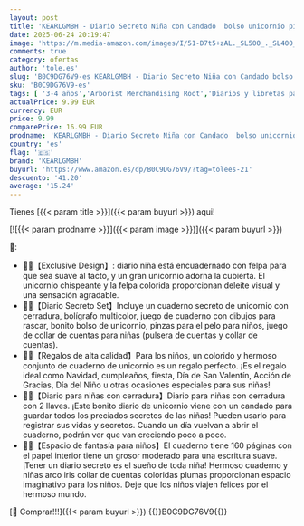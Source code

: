 ```yaml
---
layout: post
title: 'KEARLGMBH - Diario Secreto Niña con Candado  bolso unicornio pinzas para el pelo pulsera abalorios collar set para Niñas  fiesta cumpleaños Navidad día de los niños Día San Valentín set regalo para Nina 4+ Años'
date: 2025-06-24 20:19:47
image: 'https://m.media-amazon.com/images/I/51-D7t5+zAL._SL500_._SL400_.jpg'
comments: true
category: ofertas
author: 'tole.es'
slug: 'B0C9DG76V9-es KEARLGMBH - Diario Secreto Niña con Candado bolso...'
sku: 'B0C9DG76V9-es'
tags: [ '3-4 años','Arborist Merchandising Root','Diarios y libretas para niños','Juguetes','Juguetes educativos','Juguetes y juegos','Self Service','Special Features Stores','Tarjetas didácticas','b6d17eda-2c26-45ed-a098-453a9f96e839_0','b6d17eda-2c26-45ed-a098-453a9f96e839_1801','kearlgmbh','navidad','🇪🇸', ]
actualPrice: 9.99 EUR
currency: EUR
price: 9.99
comparePrice: 16.99 EUR
prodname: 'KEARLGMBH - Diario Secreto Niña con Candado  bolso unicornio pinzas para el pelo pulsera abalorios collar set para Niñas  fiesta cumpleaños Navidad día de los niños Día San Valentín set regalo para Nina 4+ Años'
country: 'es'
flag: '🇪🇸'
brand: 'KEARLGMBH'
buyurl: 'https://www.amazon.es/dp/B0C9DG76V9/?tag=tolees-21'
descuento: '41.20'
average: '15.24'
---
```


Tienes [{{< param title >}}]({{< param buyurl >}}) aqui!

[![{{< param prodname >}}]({{< param image >}})]({{< param buyurl >}})

🔎:

- 🌈🌈【Exclusive Design】: diario niña está encuadernado con felpa para que sea suave al tacto, y un gran unicornio adorna la cubierta. El unicornio chispeante y la felpa colorida proporcionan deleite visual y una sensación agradable.
- 📔📔【Diario Secreto Set】Incluye un cuaderno secreto de unicornio con cerradura, bolígrafo multicolor, juego de cuaderno con dibujos para rascar, bonito bolso de unicornio, pinzas para el pelo para niños, juego de collar de cuentas para niñas (pulsera de cuentas y collar de cuentas).
- 🎁🎁【Regalos de alta calidad】Para los niños, un colorido y hermoso conjunto de cuaderno de unicornio es un regalo perfecto. ¡Es el regalo ideal como Navidad, cumpleaños, fiesta, Día de San Valentín, Acción de Gracias, Día del Niño u otras ocasiones especiales para sus niñas!
- 🔐🔐【Diario para niñas con cerradura】Diario para niñas con cerradura con 2 llaves. ¡Este bonito diario de unicornio viene con un candado para guardar todos los preciados secretos de las niñas! Pueden usarlo para registrar sus vidas y secretos. Cuando un día vuelvan a abrir el cuaderno, podrán ver que van creciendo poco a poco.
- 🤔🤔【Espacio de fantasía para niños】El cuaderno tiene 160 páginas con el papel interior tiene un grosor moderado para una escritura suave. ¡Tener un diario secreto es el sueño de toda niña! Hermoso cuaderno y niñas arco iris collar de cuentas coloridas plumas proporcionan espacio imaginativo para los niños. Deje que los niños viajen felices por el hermoso mundo.

[🛒 Comprar!!!]({{< param buyurl >}})
{{<world>}}B0C9DG76V9{{</world>}}
